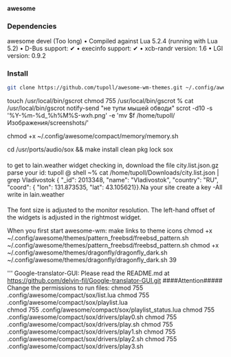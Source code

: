 #### awesome
### Dependencies

awesome devel (Too long)
 • Compiled against Lua 5.2.4 (running with Lua 5.2)
 • D-Bus support: ✔
 • execinfo support: ✔
 • xcb-randr version: 1.6
 • LGI version: 0.9.2

### Install

```bash
git clone https://github.com/tupoll/awesome-wm-themes.git ~/.config/awesome
```
touch /usr/local/bin/gscrot 
chmod 755 /usr/local/bin/gscrot
 % cat /usr/local/bin/gscrot
 notify-send "не тупи мышей обводи"
scrot -d10 -s '%Y-%m-%d_%h%M%S-$wx$h.png' -e 'mv $f /home/tupoll/Изображения/screenshots/'

chmod +x ~/.config/awesome/compact/memory/memory.sh

cd /usr/ports/audio/sox && make install clean
pkg lock sox

####
to get to lain.weather widget checking in, download the file city.list.json.gz parse your id:
tupoll @ shell ~% cat /home/tupoll/Downloads/city.list.json | grep Vladivostok
{ "_id": 2013348, "name": "Vladivostok", "country": "RU", "coord": { "lon": 131.873535, "lat": 43.105621}}.Na your site create a key -All write in lain.weather
####
The font size is adjusted to the monitor resolution. The left-hand offset of the widgets is adjusted in the rightmost widget.

When you first start awesome-wm:
make links to theme icons
chmod +x ~/.config/awesome/themes/pattern_freebsd/freebsd_pattern.sh
~/.config/awesome/themes/pattern_freebsd/freebsd_pattern.sh
chmod +x ~/.config/awesome/themes/dragonfly/dragonfly_dark.sh
~/.config/awesome/themes/dragonfly/dragonfly_dark.sh
39

'''
Google-translator-GUI:
Please read the README.md at https://github.com/delvin-fil/Google-translator-GUI.git
 ####Attention#####
Change the permissions to run files:
chmod 755 .config/awesome/compact/sox/list.lua
chmod 755 .config/awesome/compact/sox/playlist.lua    
chmod 755 .config/awesome/compact/sox/playlist_status.lua
chmod 755 .config/awesome/compact/sox/drivers/play0.sh
chmod 755 .config/awesome/compact/sox/drivers/play.sh 
chmod 755 .config/awesome/compact/sox/drivers/play1.sh
chmod 755 .config/awesome/compact/sox/drivers/play2.sh
chmod 755 .config/awesome/compact/sox/drivers/play3.sh
